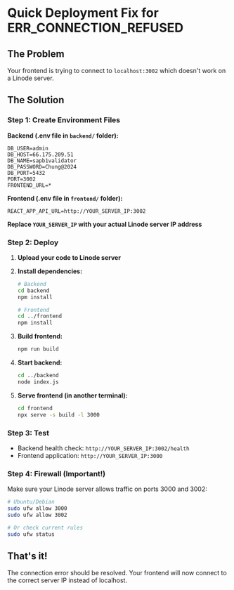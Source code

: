 # Quick Deployment Fix for ERR_CONNECTION_REFUSED

## The Problem
Your frontend is trying to connect to `localhost:3002` which doesn't work on a Linode server.

## The Solution

### Step 1: Create Environment Files

**Backend (.env file in `backend/` folder):**
```env
DB_USER=admin
DB_HOST=66.175.209.51
DB_NAME=sapb1validator
DB_PASSWORD=Chung@2024
DB_PORT=5432
PORT=3002
FRONTEND_URL=*
```

**Frontend (.env file in `frontend/` folder):**
```env
REACT_APP_API_URL=http://YOUR_SERVER_IP:3002
```

**Replace `YOUR_SERVER_IP` with your actual Linode server IP address**

### Step 2: Deploy

1. **Upload your code to Linode server**

2. **Install dependencies:**
   ```bash
   # Backend
   cd backend
   npm install
   
   # Frontend
   cd ../frontend
   npm install
   ```

3. **Build frontend:**
   ```bash
   npm run build
   ```

4. **Start backend:**
   ```bash
   cd ../backend
   node index.js
   ```

5. **Serve frontend (in another terminal):**
   ```bash
   cd frontend
   npx serve -s build -l 3000
   ```

### Step 3: Test

- Backend health check: `http://YOUR_SERVER_IP:3002/health`
- Frontend application: `http://YOUR_SERVER_IP:3000`

### Step 4: Firewall (Important!)

Make sure your Linode server allows traffic on ports 3000 and 3002:

```bash
# Ubuntu/Debian
sudo ufw allow 3000
sudo ufw allow 3002

# Or check current rules
sudo ufw status
```

## That's it! 

The connection error should be resolved. Your frontend will now connect to the correct server IP instead of localhost.
